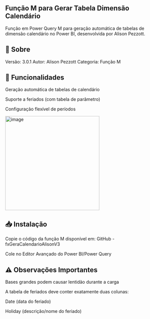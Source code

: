 ## Função M para Gerar Tabela Dimensão Calendário
Função em Power Query M para geração automática de tabelas de dimensão calendário no Power BI, desenvolvida por Alison Pezzott.

## 📌 Sobre
Versão: 3.0.1
Autor: Alison Pezzott
Categoria: Função M

## 🔧 Funcionalidades
Geração automática de tabelas de calendário

Suporte a feriados (com tabela de parâmetro)

Configuração flexível de períodos

<img width="299" alt="image" src="https://github.com/user-attachments/assets/451339ba-89a8-48d1-93de-a30b37990996" />

## 📥 Instalação
Copie o código da função M disponível em:
GitHub - fxGeraCalendarioAlisonV3

Cole no Editor Avançado do Power BI/Power Query

## ⚠️ Observações Importantes
Bases grandes podem causar lentidão durante a carga

A tabela de feriados deve conter exatamente duas colunas:

Date (data do feriado)

Holiday (descrição/nome do feriado)


